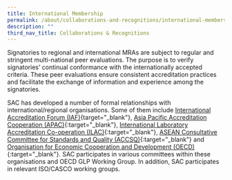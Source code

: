 ```yaml
---
title: International Membership
permalink: /about/collaborations-and-recognitions/international-membership/
description: ""
third_nav_title: Collaborations & Recognitions
---
```

Signatories to regional and international MRAs are subject to regular and stringent multi-national peer evaluations. The purpose is to verify signatories’ continual conformance with the internationally accepted criteria. These peer evaluations ensure consistent accreditation practices and facilitate the exchange of information and experience among the signatories.

SAC has developed a number of formal relationships with international/regional organisations. Some of them include
[ International Accreditation Forum (IAF)](https://iaf.nu/en/home/){target="_blank"}, [Asia Pacific Accreditation Cooperation (APAC)](https://www.apac-accreditation.org/){:target="_blank"}, [International Laboratory Accreditation Co-operation (ILAC)](https://ilac.org/){:target="_blank"}, [ASEAN Consultative Committee for Standards and Quality (ACCSQ)](https://asean.org/asean-economic-community/sectoral-bodies-under-the-purview-of-aem/standards-and-conformance/){:target="_blank"} and [Organisation for Economic Cooperation and Development (OECD)](http://www.oecd.org/){:target="_blank"}. SAC participates in various committees within these organisations and OECD GLP Working Group. In addition, SAC participates in relevant ISO/CASCO working groups.

<!-- NOTE: the '{:target="\_blank"}' is addede at the end of the Markdown link syntax to open the link in a new window tab -->